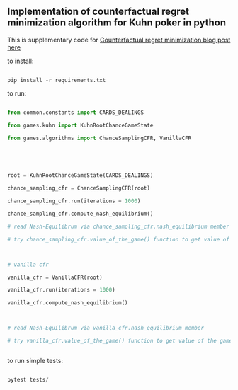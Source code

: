 ## Implementation of counterfactual regret minimization algorithm for Kuhn poker in python

This is supplementary code for [Counterfactual regret minimization blog post here](https://int8.io/counterfactual-regret-minimization-for-poker-ai)


to install:
```
pip install -r requirements.txt
```


to run:

```python
from common.constants import CARDS_DEALINGS
from games.kuhn import KuhnRootChanceGameState
from games.algorithms import ChanceSamplingCFR, VanillaCFR


root = KuhnRootChanceGameState(CARDS_DEALINGS)
chance_sampling_cfr = ChanceSamplingCFR(root)
chance_sampling_cfr.run(iterations = 1000)
chance_sampling_cfr.compute_nash_equilibrium()
# read Nash-Equilibrum via chance_sampling_cfr.nash_equilibrium member
# try chance_sampling_cfr.value_of_the_game() function to get value of the game (-1/18)

# vanilla cfr
vanilla_cfr = VanillaCFR(root)
vanilla_cfr.run(iterations = 1000)
vanilla_cfr.compute_nash_equilibrium()

# read Nash-Equilibrum via vanilla_cfr.nash_equilibrium member
# try vanilla_cfr.value_of_the_game() function to get value of the game (-1/18)

```

to run simple tests:
```python
pytest tests/
```
